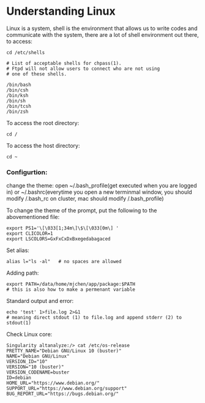# Understanding Linux

Linux is a system, shell is the environment that allows us to write codes and communicate with the system, there are a lot of shell environment out there, to access:

```
cd /etc/shells

# List of acceptable shells for chpass(1).
# Ftpd will not allow users to connect who are not using
# one of these shells.

/bin/bash
/bin/csh
/bin/ksh
/bin/sh
/bin/tcsh
/bin/zsh
```

To access the root directory:
```
cd /
```

To access the host directory:
```
cd ~
```

### Configurtion:

change the theme: open ~/.bash_profile(get executed when you are logged in) or ~/.bashrc(everytime you open a new terminmal window, you should modify /.bash_rc on cluster, mac should modify /.bash_profile)


To change the theme of the prompt, put the following to the abovementioned file:

```
export PS1='\[\033[1;34m\]\$\[\033[0m\] '​
export CLICOLOR=1​
export LSCOLORS=GxFxCxDxBxegedabagaced
```

Set alias:

```
alias l="ls -al"   # no spaces are allowed
```

Adding path:

```
export PATH=/data/home/mjchen/app/package:$PATH   
# this is also how to make a permenant variable
```

Standard output and error:

```
echo 'test' 1>file.log 2>&1
# meaning direct stdout (1) to file.log and append stderr (2) to stdout(1)
```

Check Linux core:

```
Singularity altanalyze:/> cat /etc/os-release
PRETTY_NAME="Debian GNU/Linux 10 (buster)"
NAME="Debian GNU/Linux"
VERSION_ID="10"
VERSION="10 (buster)"
VERSION_CODENAME=buster
ID=debian
HOME_URL="https://www.debian.org/"
SUPPORT_URL="https://www.debian.org/support"
BUG_REPORT_URL="https://bugs.debian.org/"
```

